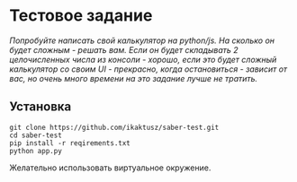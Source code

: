 # Тестовое задание

*Попробуйте написать свой калькулятор на python/js. На сколько он будет сложным - решать вам. Если он будет складывать 2 целочисленных числа из консоли - хорошо, если это будет сложный калькулятор со своим UI - прекрасно, когда остановиться - зависит от вас, но очень много времени на это задание лучше не тратить.*

## Установка

`git clone https://github.com/ikaktusz/saber-test.git`  
`cd saber-test`  
`pip install -r reqirements.txt`  
`python app.py`  

Желательно использовать виртуальное окружение.

